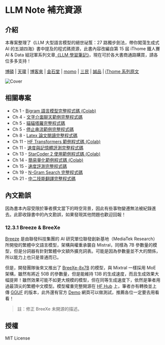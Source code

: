 # LLM Note 補充資源

## 介紹

本專案整理了《LLM 大型語言模型的絕世祕笈：27 路獨步劍法，帶你闖蕩生成式 AI 的五湖四海》書中提及的程式碼資源，此書內容改編自第 15 屆 iThome 鐵人賽 AI & Data 組冠軍系列文章[《LLM 學習筆記》](https://ithelp.ithome.com.tw/users/20121763/ironman/6145)，現在可於各大書商通路購買，請各位多多支持！

[博碩](https://www.drmaster.com.tw/Bookinfo.asp?BookID=MP22435) | [天瓏](https://www.tenlong.com.tw/products/9786263339293) | [博客來](https://www.books.com.tw/products/0010996141) | [金石堂](https://www.kingstone.com.tw/basic/2013120710320) | [momo](https://www.momoshop.com.tw/goods/GoodsDetail.jsp?i_code=13087944) | [三民](https://www.sanmin.com.tw/product/index/013473822) | [誠品](https://www.eslite.com/product/10012011762682616069008) | [iThome 系列原文](https://ithelp.ithome.com.tw/users/20121763/ironman/6145)

![Cover](https://www.drmaster.com.tw/Cover/MP22435.png)

## 相關專案

- Ch 1 - [Bigram 語言模型完整程式碼 (Colab)](https://tinyurl.com/llm-note-01)
- Ch 4 - [文字介面聊天範例完整程式碼](OpenAI-API/CLI-Chat-Demo.py)
- Ch 5 - [貓貓塔羅完整程式碼](https://tinyurl.com/llm-note-03)
- Ch 5 - [停止串流範例完整程式碼](Gradio/StopChat.py)
- Ch 8 - [Latex 論文閱讀完整程式碼](https://tinyurl.com/llm-note-06)
- Ch 11 - [HF Transformers 範例程式碼 (Colab)](https://tinyurl.com/llm-note-07)
- Ch 11 - [速度與記憶體評測完整程式碼](HF/HF-Bench.py)
- Ch 13 - [StarCoder 2 使用範例程式碼 (Colab)](https://tinyurl.com/llm-note-08)
- Ch 14 - [簡易量化範例程式碼 (Colab)](https://tinyurl.com/llm-note-09)
- Ch 15 - [速度評測完整程式碼](Utils/BenchSpeed.py)
- Ch 19 - [N-Gram Search 完整程式碼](NGram/NGram-Search.py)
- Ch 21 - [中二技能翻譯完整程式碼](https://tinyurl.com/llm-note-13)

## 內文勘誤

因為書本內容受限於筆者撰文當下的時空背景，因此有些事物變遷無法被紀錄進去。此節收錄書中的內文勘誤，如果發現其他問題也歡迎回報！

### 12.3.1 Breeze & BreeXe
[Breeze](https://huggingface.co/MediaTek-Research) 是由聯發科技集團的 AI 研究單位聯發創新基地（MediaTek Research）所開發的繁體中文語言模型，架構與權重承襲自 Mistral，同樣為 7B 參數量的模型，但是分詞器有針對繁體中文額外擴充詞表。可能是因為參數量並不大的關係，所以能力上也只是普通而已。

但是，開發團隊後來又推出了 [BreeXe-8x7B](https://tinyurl.com/llm-breexe) 的模型，與 Mixtral 一樣採用 MoE 架構，雖然有將近 50B 的參數量，但是能維持 13B 的生成速度，而且生成效果大幅提昇！雖然效果可能不如更大規模的模型，但在同等生成速度下，依然是筆者用過最頂尖的繁體中文模型。模型權重完整開源在 [HF Hub](https://huggingface.co/MediaTek-Research/Breexe-8x7B-Instruct-v0_1) 上，筆者亦有轉換並上傳 [GGUF](https://huggingface.co/PenutChen/Breexe-8x7B-Instruct-v0_1-GGUF) 的版本，此外還有官方 [Demo](https://tinyurl.com/llm-breexe-demo) 網頁可以做測試，推薦各位一定要去用看看！

> 註：修正 BreeXe 未開源的描述。

## 授權

MIT License
